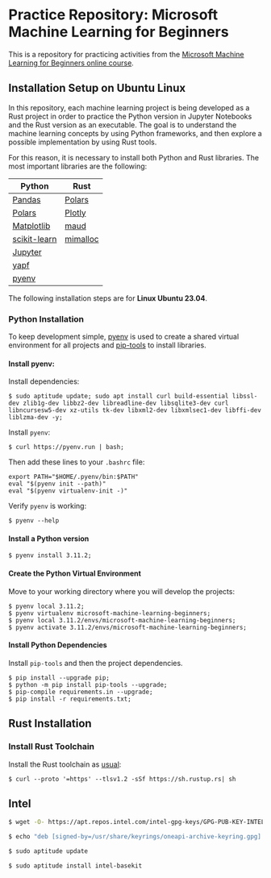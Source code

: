 # Practice Repository: Microsoft Machine Learning for Beginners

This is a repository for practicing activities from the [Microsoft Machine Learning for Beginners online course](https://github.com/microsoft/ML-For-Beginners).

## Installation Setup on Ubuntu Linux

In this repository, each machine learning project is being developed as a Rust project in order to practice the Python version in Jupyter Notebooks and the Rust version as an executable. The goal is to understand the machine learning concepts by using Python frameworks, and then explore a possible implementation by using Rust tools.

For this reason, it is necessary to install both Python and Rust libraries. The most important libraries are the following:

| Python                                  |Rust                                                       |
|-----------------------------------------|-----------------------------------------------------------|
|[Pandas](https://pandas.pydata.org/)     |[Polars](https://www.pola.rs/)                             |
|[Polars](https://www.pola.rs/)           |[Plotly](https://github.com/igiagkiozis/plotly)            |
|[Matplotlib](https://matplotlib.org/)    |[maud](https://github.com/lambda-fairy/maud)                |
|[scikit-learn](https://scikit-learn.org/)|[mimalloc](https://github.com/purpleprotocol/mimalloc_rust)|
|[Jupyter](https://jupyter.org/)          |                                                           |
|[yapf](https://github.com/google/yapf)   |                                                           |
|[pyenv](https://github.com/pyenv/pyenv)  |                                                           |

The following installation steps are for **Linux Ubuntu 23.04**.

### Python Installation

To keep development simple, [pyenv](https://github.com/pyenv/pyenv) is used to create a shared virtual environment for all projects and [pip-tools](https://github.com/jazzband/pip-tools) to install libraries.

#### Install pyenv:

Install dependencies:

```shell
$ sudo aptitude update; sudo apt install curl build-essential libssl-dev zlib1g-dev libbz2-dev libreadline-dev libsqlite3-dev curl libncursesw5-dev xz-utils tk-dev libxml2-dev libxmlsec1-dev libffi-dev liblzma-dev -y;
```

Install `pyenv`:

```shell
$ curl https://pyenv.run | bash;
```

Then add these lines to your `.bashrc` file:

```shell
export PATH="$HOME/.pyenv/bin:$PATH"
eval "$(pyenv init --path)"
eval "$(pyenv virtualenv-init -)"
```

Verify `pyenv` is working:
    
```shell
$ pyenv --help
```

#### Install a Python version

```shell
$ pyenv install 3.11.2;
``` 

#### Create the Python Virtual Environment

Move to your working directory where you will develop the projects:

```shell
$ pyenv local 3.11.2;
$ pyenv virtualenv microsoft-machine-learning-beginners;
$ pyenv local 3.11.2/envs/microsoft-machine-learning-beginners;
$ pyenv activate 3.11.2/envs/microsoft-machine-learning-beginners;
```

#### Install Python Dependencies

Install `pip-tools` and then the project dependencies.

```shell
$ pip install --upgrade pip;
$ python -m pip install pip-tools --upgrade;
$ pip-compile requirements.in --upgrade;
$ pip install -r requirements.txt;
```

## Rust Installation

### Install Rust Toolchain

Install the Rust toolchain as [usual](https://www.rust-lang.org/tools/install):

```shell
$ curl --proto '=https' --tlsv1.2 -sSf https://sh.rustup.rs| sh
```

## Intel 

```bash
$ wget -O- https://apt.repos.intel.com/intel-gpg-keys/GPG-PUB-KEY-INTEL-SW-PRODUCTS.PUB \ | gpg --dearmor | sudo tee /usr/share/keyrings/oneapi-archive-keyring.gpg > /dev/null

$ echo "deb [signed-by=/usr/share/keyrings/oneapi-archive-keyring.gpg] https://apt.repos.intel.com/oneapi all main" | sudo tee /etc/apt/sources.list.d/oneAPI.list

$ sudo aptitude update

$ sudo aptitude install intel-basekit
```

